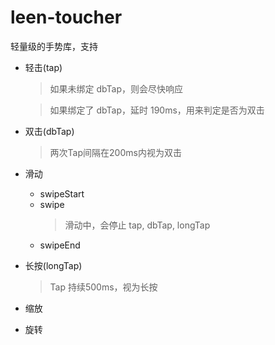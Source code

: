 # leen-toucher

轻量级的手势库，支持

* 轻击(tap)
  > 如果未绑定 dbTap，则会尽快响应

  > 如果绑定了 dbTap，延时 190ms，用来判定是否为双击
* 双击(dbTap)
  > 两次Tap间隔在200ms内视为双击
* 滑动
  * swipeStart
  * swipe
    > 滑动中，会停止 tap, dbTap, longTap
  * swipeEnd
* 长按(longTap)
  > Tap 持续500ms，视为长按
* 缩放
* 旋转


